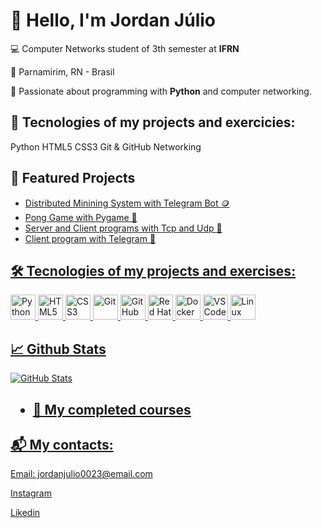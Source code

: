 <!DOCTYPE html>
<html lang="pt-BR">
<body>
  <h1>👋 Hello, I'm Jordan Júlio</h1>
  <p>💻 Computer Networks student of 3th semester at <strong>IFRN</strong></p>
  <p>📍 Parnamirim, RN - Brasil</p>
  <p>🧠 Passionate about programming with <strong>Python</strong> and computer networking.</p>

  <div class="section">
    <h2>🔧 Tecnologies of my projects and exercicies: </h2>
    <span class="badge">Python</span>
    <span class="badge">HTML5</span>
    <span class="badge">CSS3</span>
    <span class="badge">Git & GitHub</span>
    <span class="badge">Networking</span>
  </div>

  <div class="section">
    <h2>📌 Featured Projects</h2>
    <ul>
      <li><a href = "https://github.com/Jordanjuliobr23/Distributed-mining-system.git" target="_blank"> Distributed Minining System with Telegram Bot 🪙</li>
      <li><a href = "https://github.com/Jordanjuliobr23/Racket-Pong.git" target="_blank"> Pong Game with Pygame 🎾 </li>
      <li><a href = "https://github.com/Jordanjuliobr23/Archives-Server-Tcp-Udp.git"> Server and Client programs with Tcp and Udp 📁</li>
      <li><a href = "https://github.com/Jordanjuliobr23/Telegram-Chat-.git"> Client program with Telegram 📨</li>
    </ul>
  </div>

<p align="left">
  <h2 align="left">🛠 Tecnologies of my projects and exercises:</h2>
  <p align="left">
  <img src="https://cdn.jsdelivr.net/gh/devicons/devicon/icons/python/python-original.svg" alt="Python" width="40" height="40"/>
  <img src="https://cdn.jsdelivr.net/gh/devicons/devicon/icons/html5/html5-original.svg" alt="HTML5" width="40" height="40"/>
  <img src="https://cdn.jsdelivr.net/gh/devicons/devicon/icons/css3/css3-original.svg" alt="CSS3" width="40" height="40"/>
  <img src="https://cdn.jsdelivr.net/gh/devicons/devicon/icons/git/git-original.svg" alt="Git" width="40" height="40"/>
  <img src="https://img.icons8.com/fluency/48/github.png" alt="GitHub" width="40" height="40"/>
   <img src="https://img.icons8.com/color/48/red-hat.png" alt="Red Hat" width="40" height="40"/>
  <img src="https://cdn.jsdelivr.net/gh/devicons/devicon/icons/docker/docker-original.svg" alt="Docker" width="40"height="40"/>
  <img src="https://img.icons8.com/color/48/visual-studio-code-2019.png" alt="VS Code" width="40" height="40"/>
  <img src="https://cdn.jsdelivr.net/gh/devicons/devicon/icons/linux/linux-original.svg" alt="Linux" width="40" height="40"/>

  </p>

</p>

  <div class="section">
    <h2>📈 Github Stats</h2>
    <img src="https://github-readme-stats.vercel.app/api?username=Jordanjuliobr23&show_icons=true&theme=radical" alt="GitHub Stats" />
  </div>

  <div class="section">
    <h2> 
    <ul> 
      <li><a href = "https://github.com/Jordanjuliobr23/Certificados.git" target="_blank"> 🏅 My completed courses  </li>
    </ul>
  </div>
  
  <div class="section">
    <h2>📬 My contacts: </h2>
    <p>Email: jordanjulio0023@email.com</p>
    <p><a href="https://www.instagram.com/jordanjuliofrancelino" target="_blank">Instagram</a></p>
    <p><a href="https://www.linkedin.com/in/jordanj%C3%BAlio/" target="_blank"> Likedin</a></p>
  </div>
</body>
</html>



